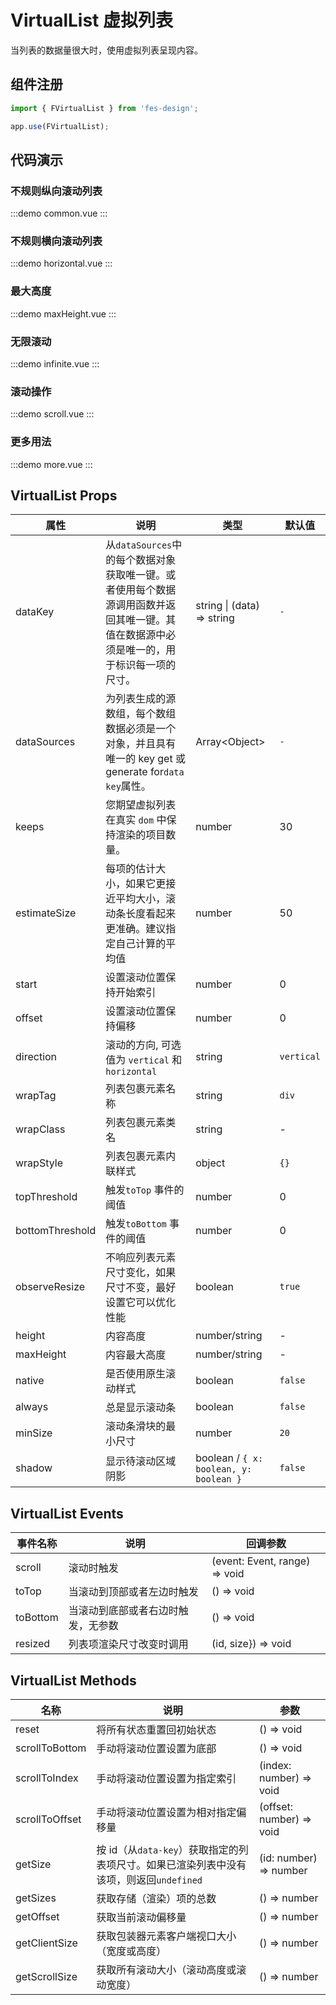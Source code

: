 # VirtualList 虚拟列表

当列表的数据量很大时，使用虚拟列表呈现内容。

## 组件注册

```js
import { FVirtualList } from 'fes-design';

app.use(FVirtualList);
```

## 代码演示

### 不规则纵向滚动列表

:::demo
common.vue
:::

### 不规则横向滚动列表

:::demo
horizontal.vue
:::

### 最大高度

:::demo
maxHeight.vue
:::

### 无限滚动

:::demo
infinite.vue
:::

### 滚动操作

:::demo
scroll.vue
:::

### 更多用法

:::demo
more.vue
:::

## VirtualList Props

| 属性            | 说明                                                                                                                                    | 类型                                   | 默认值     |
| --------------- | --------------------------------------------------------------------------------------------------------------------------------------- | -------------------------------------- | ---------- |
| dataKey         | 从`dataSources`中的每个数据对象获取唯一键。或者使用每个数据源调用函数并返回其唯一键。其值在数据源中必须是唯一的，用于标识每一项的尺寸。 | string \| (data) => string             | `-`        |
| dataSources     | 为列表生成的源数组，每个数组数据必须是一个对象，并且具有唯一的 key get 或 generate for`data key`属性。                                  | Array\<Object\>                        | `-`        |
| keeps           | 您期望虚拟列表在真实 `dom` 中保持渲染的项目数量。                                                                                       | number                                 | 30         |
| estimateSize    | 每项的估计大小，如果它更接近平均大小，滚动条长度看起来更准确。建议指定自己计算的平均值                                                  | number                                 | 50         |
| start           | 设置滚动位置保持开始索引                                                                                                                | number                                 | 0          |
| offset          | 设置滚动位置保持偏移                                                                                                                    | number                                 | 0          |
| direction       | 滚动的方向, 可选值为 `vertical` 和 `horizontal`                                                                                         | string                                 | `vertical` |
| wrapTag         | 列表包裹元素名称                                                                                                                        | string                                 | `div`      |
| wrapClass       | 列表包裹元素类名                                                                                                                        | string                                 | -          |
| wrapStyle       | 列表包裹元素内联样式                                                                                                                    | object                                 | `{}`       |
| topThreshold    | 触发`toTop` 事件的阈值                                                                                                                  | number                                 | 0          |
| bottomThreshold | 触发`toBottom` 事件的阈值                                                                                                               | number                                 | 0          |
| observeResize   | 不响应列表元素尺寸变化，如果尺寸不变，最好设置它可以优化性能                                                                            | boolean                                | `true`     |
| height          | 内容高度                                                                                                                                | number/string                          | -          |
| maxHeight       | 内容最大高度                                                                                                                            | number/string                          | -          |
| native          | 是否使用原生滚动样式                                                                                                                    | boolean                                | `false`    |
| always          | 总是显示滚动条                                                                                                                          | boolean                                | `false`    |
| minSize         | 滚动条滑块的最小尺寸                                                                                                                    | number                                 | `20`       |
| shadow          | 显示待滚动区域阴影                                                                                                                      | boolean / `{ x: boolean, y: boolean }` | `false`    |

## VirtualList Events

| 事件名称 | 说明                               | 回调参数                      |
| -------- | ---------------------------------- | ----------------------------- |
| scroll   | 滚动时触发                         | (event: Event, range) => void |
| toTop    | 当滚动到顶部或者左边时触发         | () => void                    |
| toBottom | 当滚动到底部或者右边时触发，无参数 | () => void                    |
| resized  | 列表项渲染尺寸改变时调用           | (id, size}) => void           |

## VirtualList Methods

| 名称           | 说明                                                                                   | 参数                     |
| -------------- | -------------------------------------------------------------------------------------- | ------------------------ |
| reset          | 将所有状态重置回初始状态                                                               | () => void               |
| scrollToBottom | 手动将滚动位置设置为底部                                                               | () => void               |
| scrollToIndex  | 手动将滚动位置设置为指定索引                                                           | (index: number) => void  |
| scrollToOffset | 手动将滚动位置设置为相对指定偏移量                                                     | (offset: number) => void |
| getSize        | 按 id（从`data-key`）获取指定的列表项尺寸。如果已渲染列表中没有该项，则返回`undefined` | (id: number) => number   |
| getSizes       | 获取存储（渲染）项的总数                                                               | () => number             |
| getOffset      | 获取当前滚动偏移量                                                                     | () => number             |
| getClientSize  | 获取包装器元素客户端视口大小（宽度或高度）                                             | () => number             |
| getScrollSize  | 获取所有滚动大小（滚动高度或滚动宽度）                                                 | () => number             |
